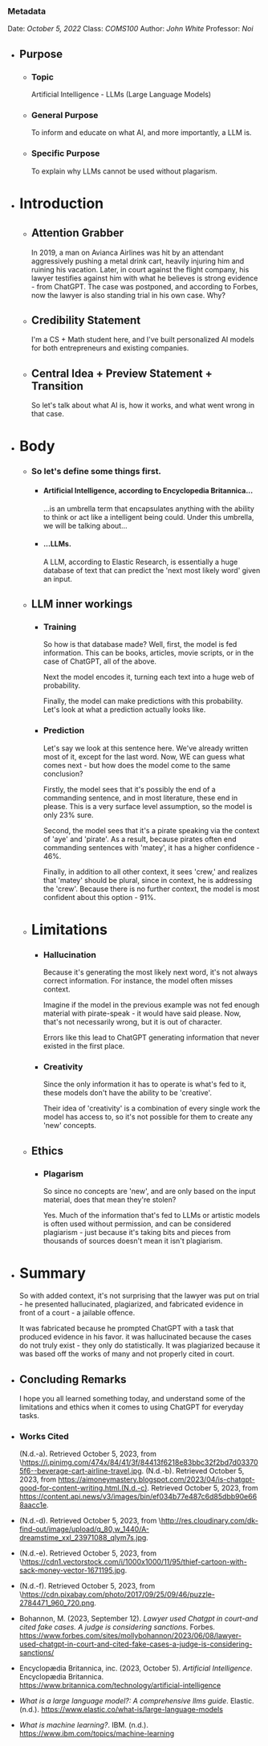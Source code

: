 ### Metadata
Date: *October 5, 2022*
Class: *COMS100*
Author: *John White*
Professor: *Noi*
- ## Purpose
	- ### Topic
	  Artificial Intelligence - LLMs (Large Language Models)
	- ### General Purpose
	  To inform and educate on what AI, and more importantly, a LLM is.
	- ### Specific Purpose
	  To explain why LLMs cannot be used without plagarism.
- # Introduction
	- ## Attention Grabber
	  In 2019, a man on Avianca Airlines was hit by an attendant aggressively pushing a metal drink cart, heavily injuring him and ruining his vacation. Later, in court against the flight company, his lawyer testifies against him with what he believes is strong evidence - from ChatGPT. The case was postponed, and according to Forbes, now the lawyer is also standing trial in his own case. Why?
	- ## Credibility Statement
	  I'm a CS + Math student here, and I've built personalized AI models for both entrepreneurs and existing companies.
	- ## Central Idea + Preview Statement + Transition
	  So let's talk about what AI is, how it works, and what went wrong in that case.
- # Body
	- ### So let's define some things first.
		- #### Artificial Intelligence, according to Encyclopedia Britannica...
		  ...is an umbrella term that encapsulates anything with the ability to think or act like a intelligent being could. Under this umbrella, we will be talking about...
		- #### ...LLMs.
		  A LLM, according to Elastic Research, is essentially a huge database of text that can predict the 'next most likely word' given an input.
	- ## LLM inner workings
		- ### Training
		  So how is that database made? Well, first, the model is fed information. This can be books, articles, movie scripts, or in the case of ChatGPT, all of the above.
		  
		  Next the model encodes it, turning each text into a huge web of probability.
		  
		  Finally, the model can make predictions with this probability. Let's look at what a prediction actually looks like.
		- ### Prediction
		  Let's say we look at this sentence here. We've already written most of it, except for the last word. Now, WE can guess what comes next - but how does the model come to the same conclusion?
		  
		  Firstly, the model sees that it's possibly the end of a commanding sentence, and in most literature, these end in please. This is a very surface level assumption, so the model is only 23% sure.
		  
		  Second, the model sees that it's a pirate speaking via the context of 'aye' and 'pirate'. As a result, because pirates often end commanding sentences with 'matey', it has a higher confidence - 46%. 
		  
		  Finally, in addition to all other context, it sees 'crew,' and realizes that 'matey' should be plural, since in context, he is addressing the 'crew'. Because there is no further context, the model is most confident about this option - 91%.
	- # Limitations
		- ### Hallucination
		  Because it's generating the most likely next word, it's not always correct information. For instance, the model often misses context. 
		  
		  Imagine if the model in the previous example was not fed enough material with pirate-speak - it would have said please. Now, that's not necessarily wrong, but it is out of character. 
		  
		  Errors like this lead to ChatGPT generating information that never existed in the first place.
		- ### Creativity
		  Since the only information it has to operate is what's fed to it, these models don't have the ability to be 'creative'.
		  
		  Their idea of 'creativity' is a combination of every single work the model has access to, so it's not possible for them to create any 'new' concepts.
	- ## Ethics
		- ### Plagarism
		  So since no concepts are 'new', and are only based on the input material, does that mean they're stolen? 
		  
		  Yes. Much of the information that's fed to LLMs or artistic models is often used without permission, and can be considered plagiarism - just because it's taking bits and pieces from thousands of sources doesn't mean it isn't plagiarism.
- # Summary
  So with added context, it's not surprising that the lawyer was put on trial - he presented hallucinated, plagiarized, and fabricated evidence in front of a court - a jailable offence. 
  
  It was fabricated because he prompted ChatGPT with a task that produced evidence in his favor.
  it was hallucinated because the cases do not truly exist - they only do statistically.
  It was plagiarized because it was based off the works of many and not properly cited in court.
- ## Concluding Remarks
  I hope you all learned something today, and understand some of the limitations and ethics when it comes to using ChatGPT for everyday tasks.
- ### Works Cited
  (N.d.-a). Retrieved October 5, 2023, from \https://i.pinimg.com/474x/84/41/3f/84413f6218e83bbc32f2bd7d033705f6--beverage-cart-airline-travel.jpg.
  (N.d.-b). Retrieved October 5, 2023, from https://aimoneymastery.blogspot.com/2023/04/is-chatgpt-good-for-content-writing.html.(N.d.-c). Retrieved October 5, 2023, from https://content.api.news/v3/images/bin/ef034b77e487c6d85dbb90e668aacc1e.
- (N.d.-d). Retrieved October 5, 2023, from \http://res.cloudinary.com/dk-find-out/image/upload/q_80,w_1440/A-dreamstime_xxl_23971088_qlym7s.jpg.
- (N.d.-e). Retrieved October 5, 2023, from \https://cdn1.vectorstock.com/i/1000x1000/11/95/thief-cartoon-with-sack-money-vector-1671195.jpg.
- (N.d.-f). Retrieved October 5, 2023, from \https://cdn.pixabay.com/photo/2017/09/25/09/46/puzzle-2784471_960_720.png.
- Bohannon, M. (2023, September 12). *Lawyer used Chatgpt in court-and cited fake cases. A judge is considering sanctions*. Forbes. https://www.forbes.com/sites/mollybohannon/2023/06/08/lawyer-used-chatgpt-in-court-and-cited-fake-cases-a-judge-is-considering-sanctions/
- Encyclopædia Britannica, inc. (2023, October 5). *Artificial Intelligence*. Encyclopædia Britannica. https://www.britannica.com/technology/artificial-intelligence
- *What is a large language model?: A comprehensive llms guide*. Elastic. (n.d.). https://www.elastic.co/what-is/large-language-models
- *What is machine learning?*. IBM. (n.d.). https://www.ibm.com/topics/machine-learning